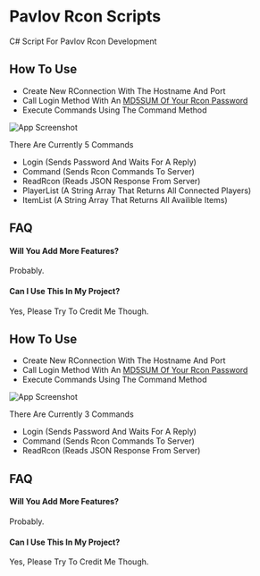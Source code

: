 
# Pavlov Rcon Scripts

C# Script For Pavlov Rcon Development




## How To Use

* Create New RConnection With The Hostname And Port
* Call Login Method With An [MD5SUM Of Your Rcon Password](https://www.md5hashgenerator.com/)
* Execute Commands Using The Command Method

![App Screenshot](https://i.postimg.cc/26B97x3R/Screenshot-3.png)

There Are Currently 5 Commands 
* Login (Sends Password And Waits For A Reply)
* Command (Sends Rcon Commands To Server)
* ReadRcon (Reads JSON Response From Server)
* PlayerList (A String Array That Returns All Connected Players)
* ItemList (A String Array That Returns All Availible Items)


## FAQ

#### Will You Add More Features?

Probably.

#### Can I Use This In My Project?

Yes, Please Try To Credit Me Though.

## How To Use

* Create New RConnection With The Hostname And Port
* Call Login Method With An [MD5SUM Of Your Rcon Password](https://www.md5hashgenerator.com/)
* Execute Commands Using The Command Method

![App Screenshot](https://i.ibb.co/h8RFZCx/2022-09-01.png)

There Are Currently 3 Commands 
* Login (Sends Password And Waits For A Reply)
* Command (Sends Rcon Commands To Server)
* ReadRcon (Reads JSON Response From Server)


## FAQ

#### Will You Add More Features?

Probably.

#### Can I Use This In My Project?

Yes, Please Try To Credit Me Though.

